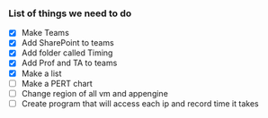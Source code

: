 ### List of things we need to do

- [x] Make Teams
- [x] Add SharePoint to teams
- [x] Add folder called Timing
- [x] Add Prof and TA to teams
- [x] Make a list
- [ ] Make a PERT chart
- [ ] Change region of all vm and appengine
- [ ] Create program that will access each ip and record time it takes
